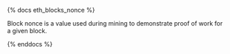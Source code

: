 {% docs eth_blocks_nonce %}

Block nonce is a value used during mining to demonstrate proof of work for a given block. 

{% enddocs %}